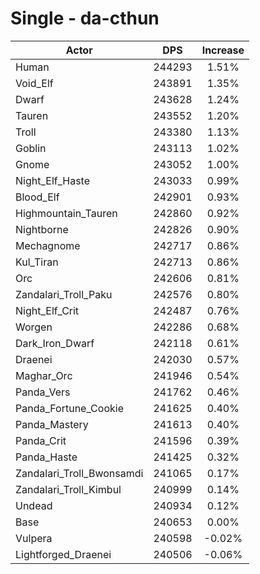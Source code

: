 # Single - da-cthun
| Actor | DPS | Increase |
|---|:---:|:---:|
|Human|244293|1.51%|
|Void_Elf|243891|1.35%|
|Dwarf|243628|1.24%|
|Tauren|243552|1.20%|
|Troll|243380|1.13%|
|Goblin|243113|1.02%|
|Gnome|243052|1.00%|
|Night_Elf_Haste|243033|0.99%|
|Blood_Elf|242901|0.93%|
|Highmountain_Tauren|242860|0.92%|
|Nightborne|242826|0.90%|
|Mechagnome|242717|0.86%|
|Kul_Tiran|242713|0.86%|
|Orc|242606|0.81%|
|Zandalari_Troll_Paku|242576|0.80%|
|Night_Elf_Crit|242487|0.76%|
|Worgen|242286|0.68%|
|Dark_Iron_Dwarf|242118|0.61%|
|Draenei|242030|0.57%|
|Maghar_Orc|241946|0.54%|
|Panda_Vers|241762|0.46%|
|Panda_Fortune_Cookie|241625|0.40%|
|Panda_Mastery|241613|0.40%|
|Panda_Crit|241596|0.39%|
|Panda_Haste|241425|0.32%|
|Zandalari_Troll_Bwonsamdi|241065|0.17%|
|Zandalari_Troll_Kimbul|240999|0.14%|
|Undead|240934|0.12%|
|Base|240653|0.00%|
|Vulpera|240598|-0.02%|
|Lightforged_Draenei|240506|-0.06%|
